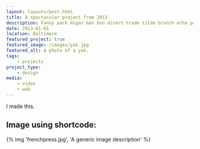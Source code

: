 ```yaml
---
layout: layouts/post.html
title: A spectacular project from 2013
description: Fanny pack migas man bun direct trade tilde brunch echo park brooklyn street art truffaut disrupt YOLO thundercats subway tile.
date: 2013-01-01
location: Baltimore
featured_project: true
featured_image: /images/yak.jpg
featured_alt: A photo of a yak.
tags: 
    - projects
project_type: 
    - design
media: 
    - video 
    - web
---
```


I made this.

## Image using shortcode:

{% img 'frenchpress.jpg', 'A generic image description' %}